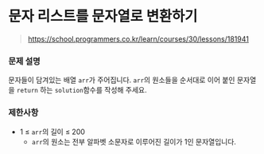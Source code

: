 # 문자 리스트를 문자열로 변환하기

> https://school.programmers.co.kr/learn/courses/30/lessons/181941

### 문제 설명

문자들이 담겨있는 배열 `arr`가 주어집니다. `arr`의 원소들을 순서대로 이어 붙인 문자열을 `return` 하는 `solution`함수를 작성해 주세요.

### 제한사항

- 1 ≤ `arr`의 길이 ≤ 200
  - `arr`의 원소는 전부 알파벳 소문자로 이루어진 길이가 1인 문자열입니다.
